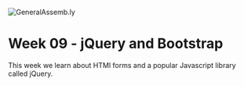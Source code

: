 ![GeneralAssemb.ly](https://github.com/generalassembly/ga-ruby-on-rails-for-devs/raw/master/images/ga.png "GeneralAssemb.ly")

# Week 09 - jQuery and Bootstrap

This week we learn about HTMl forms and a popular Javascript library called jQuery.
